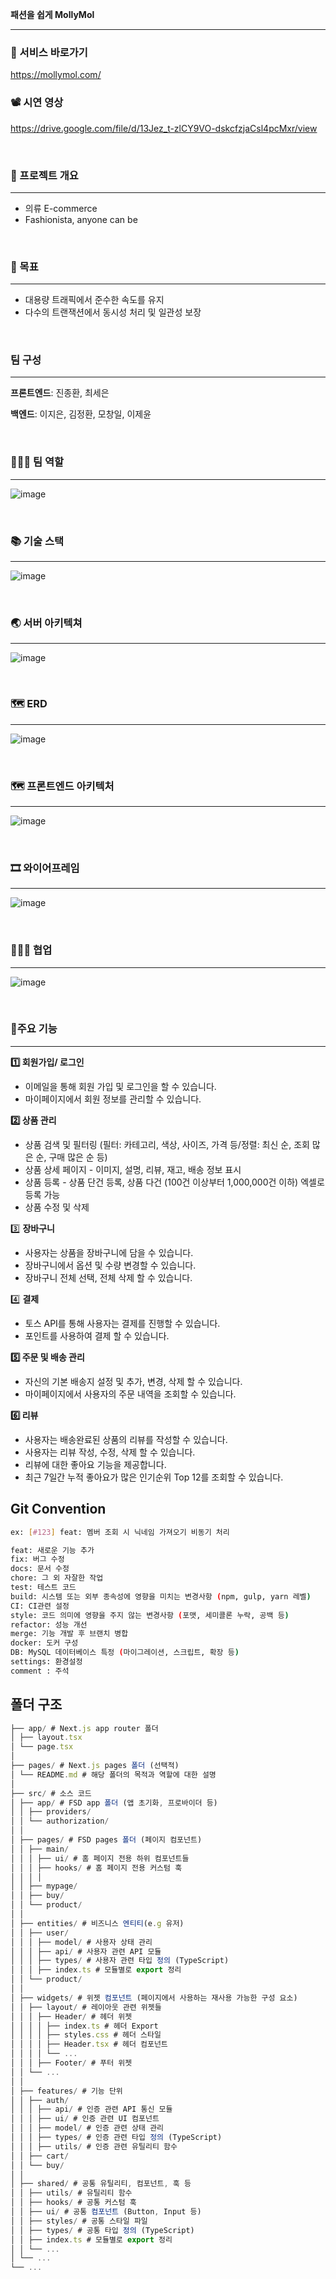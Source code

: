 **패션을 쉽게 MollyMol**

---

### 🛒 서비스 바로가기

https://mollymol.com/

### **📽️ 시연 영상**

https://drive.google.com/file/d/13Jez_t-zlCY9VO-dskcfzjaCsl4pcMxr/view

<br>

### **🔖 프로젝트 개요**

---

- 의류 E-commerce
- Fashionista, anyone can be

<br>

### **🎯 목표**

---

- 대용량 트래픽에서 준수한 속도를 유지
- 다수의 트랜잭션에서 동시성 처리 및 일관성 보장

<br>


### 팀 구성

---

**프론트엔드**: 진종환, 최세은

**백엔드**: 이지은, 김정환, 모창일, 이제윤

<br>

### 🧑‍🤝‍🧑 팀 역할

---

![image](https://github.com/user-attachments/assets/97fbfff2-ec90-4350-952c-7050890ae2a7)

<br>

### **📚 기술 스택**

---

![image](https://github.com/user-attachments/assets/e4fbaec5-dde3-48b4-9706-fba3f6fc3f36)

<br>

### **🌏 서버 아키텍쳐**

---

![image](https://github.com/user-attachments/assets/f4ff3c43-79f9-47f4-978a-34aab6a6b43f)

<br>

### 🗺️ ERD

---

![image](https://github.com/user-attachments/assets/d9ddd0fa-e303-4643-a723-b88219edd958)

<br>

### 🗺️ 프론트엔드 아키텍처

---

![image](https://github.com/user-attachments/assets/eda493f6-6069-42db-8ce1-811e84083eb2)


<br>

### 🎞️ 와이어프레임

---

![image](https://github.com/user-attachments/assets/cca35677-13ef-4991-9f9b-ab23a22c79c7)

<br>

### 🧑‍🤝‍🧑 협업

---

![image](https://github.com/user-attachments/assets/c636d5a7-bbc6-4f2f-9f0b-239c29359a7e)


<br>

### **🔗주요 기능**

---

**1️⃣ 회원가입/ 로그인**

- 이메일을 통해 회원 가입 및 로그인을 할 수 있습니다.
- 마이페이지에서 회원 정보를 관리할 수 있습니다.

**2️⃣ 상품 관리**

- 상품 검색 및 필터링 (필터: 카테고리, 색상, 사이즈, 가격 등/정렬: 최신 순, 조회 많은 순, 구매 많은 순  등)
- 상품 상세 페이지 - 이미지, 설명, 리뷰, 재고, 배송 정보 표시
- 상품 등록 -  상품 단건 등록, 상품 다건 (100건 이상부터 1,000,000건 이하) 엑셀로 등록 가능
- 상품 수정 및 삭제

3️⃣ **장바구니**

- 사용자는 상품을 장바구니에 담을 수 있습니다.
- 장바구니에서 옵션 및 수량 변경할 수 있습니다.
- 장바구니 전체 선택, 전체 삭제 할 수 있습니다.

4️⃣ **결제**

- 토스 API를 통해 사용자는 결제를 진행할 수 있습니다.
- 포인트를 사용하여 결제 할 수 있습니다.

**5️⃣ 주문 및 배송 관리**

- 자신의 기본 배송지 설정 및 추가, 변경, 삭제 할 수 있습니다.
- 마이페이지에서 사용자의 주문 내역을 조회할 수 있습니다.

**6️⃣ 리뷰**

- 사용자는 배송완료된 상품의 리뷰를 작성할 수 있습니다.
- 사용자는 리뷰 작성, 수정, 삭제 할 수 있습니다.
- 리뷰에 대한 좋아요 기능을 제공합니다.
- 최근 7일간 누적 좋아요가 많은 인기순위 Top 12를 조회할 수 있습니다.





## Git Convention

```bash
ex: [#123] feat: 멤버 조회 시 닉네임 가져오기 비동기 처리

feat: 새로운 기능 추가
fix: 버그 수정
docs: 문서 수정
chore: 그 외 자잘한 작업
test: 테스트 코드
build: 시스템 또는 외부 종속성에 영향을 미치는 변경사항 (npm, gulp, yarn 레벨)
CI: CI관련 설정
style: 코드 의미에 영향을 주지 않는 변경사항 (포맷, 세미콜론 누락, 공백 등)
refactor: 성능 개선
merge: 기능 개발 후 브랜치 병합
docker: 도커 구성
DB: MySQL 데이터베이스 특정 (마이그레이션, 스크립트, 확장 등)
settings: 환경설정
comment : 주석
```

## 폴더 구조

```js
├── app/ # Next.js app router 폴더
│ ├── layout.tsx
│ └── page.tsx
│
├── pages/ # Next.js pages 폴더 (선택적)
│ └── README.md # 해당 폴더의 목적과 역할에 대한 설명
│
├── src/ # 소스 코드
│ ├── app/ # FSD app 폴더 (앱 초기화, 프로바이더 등)
│ │ ├── providers/
│ │ └── authorization/
│ │
│ ├── pages/ # FSD pages 폴더 (페이지 컴포넌트)
│ │ ├── main/
│ │ │ ├── ui/ # 홈 페이지 전용 하위 컴포넌트들
│ │ │ ├── hooks/ # 홈 페이지 전용 커스텀 훅
│ │ │ │
│ │ ├── mypage/
│ │ ├── buy/
│ │ └── product/
│ │
│ ├── entities/ # 비즈니스 엔티티(e.g 유저)
│ │ ├── user/
│ │ │ ├── model/ # 사용자 상태 관리
│ │ │ ├── api/ # 사용자 관련 API 모듈
│ │ │ ├── types/ # 사용자 관련 타입 정의 (TypeScript)
│ │ │ ├── index.ts # 모듈별로 export 정리
│ │ └── product/
│ │
│ ├── widgets/ # 위젯 컴포넌트 (페이지에서 사용하는 재사용 가능한 구성 요소)
│ │ ├── layout/ # 레이아웃 관련 위젯들
│ │ │ ├── Header/ # 헤더 위젯
│ │ │ │ ├── index.ts # 헤더 Export
│ │ │ │ ├── styles.css # 헤더 스타일
│ │ │ │ ├── Header.tsx # 헤더 컴포넌트
│ │ │ │ └── ...
│ │ │ ├── Footer/ # 푸터 위젯
│ │ └── ...
│ │
│ ├── features/ # 기능 단위
│ │ ├── auth/
│ │ │ ├── api/ # 인증 관련 API 통신 모듈
│ │ │ ├── ui/ # 인증 관련 UI 컴포넌트
│ │ │ ├── model/ # 인증 관련 상태 관리
│ │ │ ├── types/ # 인증 관련 타입 정의 (TypeScript)
│ │ │ ├── utils/ # 인증 관련 유틸리티 함수
│ │ ├── cart/
│ │ └── buy/
│ │
│ ├── shared/ # 공통 유틸리티, 컴포넌트, 훅 등
│ │ ├── utils/ # 유틸리티 함수
│ │ ├── hooks/ # 공통 커스텀 훅
│ │ ├── ui/ # 공통 컴포넌트 (Button, Input 등)
│ │ ├── styles/ # 공통 스타일 파일
│ │ ├── types/ # 공통 타입 정의 (TypeScript)
│ │ ├── index.ts # 모듈별로 export 정리
│ │ └── ...
│ └── ...
└── ...
```


